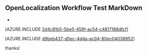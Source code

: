 ## OpenLocalization Workflow Test MarkDown
* 

[AZURE.INCLUDE [2d4c81b5-5be5-459f-ac54-c4817188dfcf](calleeMd1.md)]



[AZURE.INCLUDE [d9beb437-d5ec-4d4a-ac04-80ec04038952](calleeMd2.md)]

 
thanks!